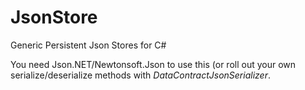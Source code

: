 # JsonStore
Generic Persistent Json Stores for C#

You need Json.NET/Newtonsoft.Json to use this (or roll out your own serialize/deserialize methods with *DataContractJsonSerializer*.
